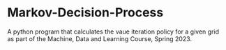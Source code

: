 # Markov-Decision-Process
A python program that calculates the vaue iteration policy for a given grid as part of the Machine, Data and Learning Course, Spring 2023.
